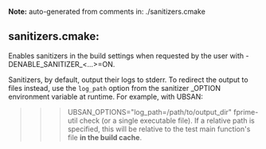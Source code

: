 **Note:** auto-generated from comments in: ./sanitizers.cmake

## sanitizers.cmake:

Enables sanitizers in the build settings when requested by the user with -DENABLE_SANITIZER_<...>=ON.

Sanitizers, by default, output their logs to stderr. To redirect the output to files instead, use the
`log_path` option from the sanitizer <SAN>_OPTION environment variable at runtime. For example, with UBSAN:
>>> UBSAN_OPTIONS="log_path=/path/to/output_dir" fprime-util check   (or a single executable file).
If a relative path is specified, this will be relative to the test main function's file **in the build cache**.


